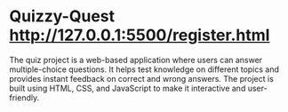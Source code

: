 # Quizzy-Quest  http://127.0.0.1:5500/register.html
The quiz project is a web-based application where users can answer multiple-choice questions. It helps test knowledge on different topics and provides instant feedback on correct and wrong answers. The project is built using HTML, CSS, and JavaScript to make it interactive and user-friendly.
